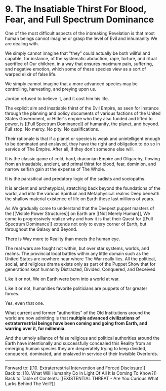 # 9. The Insatiable Thirst For Blood, Fear, and Full Spectrum Dominance 

One of the most difficult aspects of the inbreaking Revelation is that most human beings cannot imagine or grasp the level of Evil and inhumanity We are dealing with. 

We simply cannot imagine that "they" could actually be both willful and capable, for instance, of the systematic abduction, rape, torture, and ritual sacrifice of Our children, in a way that ensures maximum pain, suffering, and negative emotion, which some of these species view as a sort of warped elixir of false life. 

We simply cannot imagine that a more advanced species may be controlling, harvesting, and preying upon us. 

Jordan refused to believe it, and it cost him his life. 

The explicit aim and insatiable thirst of the Evil Empire, as seen for instance through the planning and policy documents of various factions of the United States Government, or Hitler's empire who they also funded and lifted to power, is [[Full Spectrum Dominance]] of humanity, the planet, and beyond. Full stop. No mercy. No pity. No qualifications. 

Their rationale is that if a planet or species is weak and unintelligent enough to be dominated and enslaved, they have the right and obligation to do so in service of The Empire. After all, if they don't someone else will. 

It is the classic game of cold, hard, draconian Empire and Oligarchy, flowing from an insatiable, ancient, and primal thirst for blood, fear, dominion, and narrow selfish gain at the expense of The Whole. 

It is the parasitical and predatory logic of the sadists and sociopaths. 

It is ancient and archetypical, stretching back beyond the foundations of the world, and into the various Spiritual and Metaphysical realms Deep beneath the shallow material existence of life on Earth these last millions of years. 

As We gradually come to understand that the Deepest puppet masters of the [[Visible Power Structures]] on Earth are [[Not Merely Human]], We come to progressively realize why and how it is that their Quest for [[Full Spectrum Dominance]] extends not only to every corner of Earth, but throughout the Galaxy and Beyond. 

There is Way more to Reality than meets the human eye. 

The real wars are fought not within, but over star systems, worlds, and realms. The provincial local battles within any little domain such as the United States are nowhere near where The War really lies. All the political, social, and religious drama exists only as part of the Puppet Show that for generations kept humanity Distracted, Divided, Conquered, and Deceived. 

Like it or not, We on Earth were born into a world at war. 

Like it or not, humanities favorite politicians are puppets of far greater forces. 

Yes, even that one. 

What current and former "authorities" of the Old Institutions around the world are now admitting is that **multiple advanced civilizations of extraterrestrial beings have been coming and going from Earth, and warring over it, for millennia**. 

And the unholy alliance of false religious and political authorities around the Earth have intentionally and successfully concealed this Reality from an emerging human species they are desperately trying to keep divided, conquered, dominated, and enslaved in service of their Invisible Overlords. 

____

Forward to: [[10. Extraterrestrial Intervention and Forced Disclosure]]        
Back to: [[8. What Will Humanity Do In Light Of All It Is Coming To Know?]]  
Back to Table of Contents: [[EXISTENTIAL THREAT - Are You Curious What Lurks Behind The Veil?]]      



